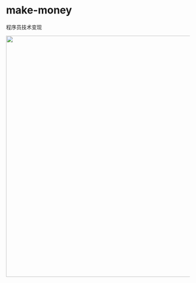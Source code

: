 # make-money
程序员技术变现

[<img src="https://pic1.imgdb.cn/item/67f91a1b88c538a9b5cb4304.jpg" width="660">](https://activity.huaweicloud.com/discount_area_v5/index.html?fromacct=bc6775c2fd544ce1ae869c1f3349c494&utm_source=aHcwODQzODQyNTg==&utm_medium=cps&utm_campaign=201905)
